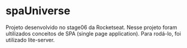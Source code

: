 # spaUniverse
Projeto desenvolvido no stage06 da Rocketseat.
Nesse projeto foram ultilizados conceitos de SPA (single page application).
Para rodá-lo, foi utilizado lite-server.
